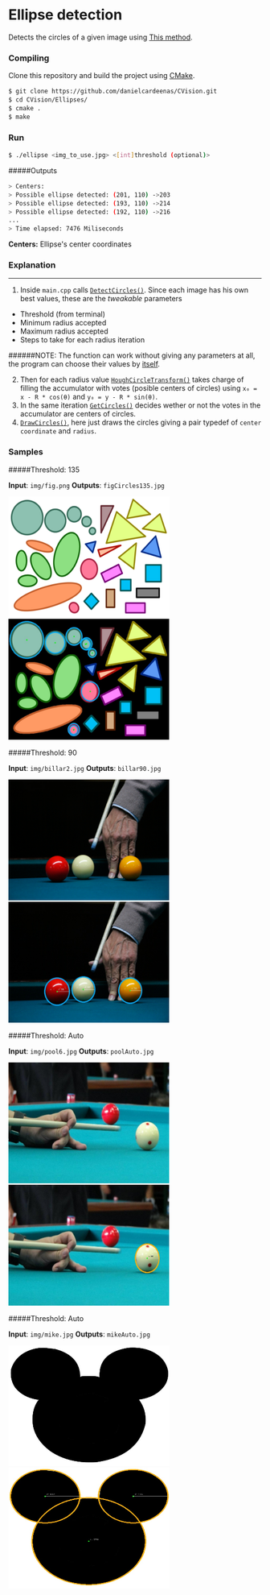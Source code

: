 # Ellipse detection
Detects the circles of a given image using [This method](http://hci.iwr.uni-heidelberg.de/publications/dip/2002/ICPR2002/DATA/07_3_20.PDF).

### Compiling

Clone this repository and build the project using [CMake](http://www.cmake.org/download/).

```sh
$ git clone https://github.com/danielcardeenas/CVision.git
$ cd CVision/Ellipses/
$ cmake .
$ make
```
### Run
```sh
$ ./ellipse <img_to_use.jpg> <[int]threshold (optional)>
```
#####Outputs

```sh
> Centers:
> Possible ellipse detected: (201, 110) ->203
> Possible ellipse detected: (193, 110) ->214
> Possible ellipse detected: (192, 110) ->216
...
> Time elapsed: 7476 Miliseconds

```


**Centers:** Ellipse's center coordinates

### Explanation

---------------------------------------

1.  Inside `main.cpp` calls [`DetectCircles()`](https://github.com/danielcardeenas/CVision/blob/master/libs/Utils.cpp#L640). Since each image has his own best values, these are the *tweakable* parameters
  + Threshold (from terminal)
  + Minimum radius accepted
  + Maximum radius accepted
  + Steps to take for each radius iteration

######NOTE:
The function can work without giving any parameters at all, the program can choose their values by [itself](https://github.com/danielcardeenas/CVision/blob/master/libs/Utils.cpp#L672).

2.  Then for each radius value [`HoughCircleTransform()`](https://github.com/danielcardeenas/CVision/blob/master/libs/Utils.cpp#L691) takes charge of filling the accumulator with votes (posible centers of circles) using `x₀ = x - R * cos(θ)` and `y₀ = y - R * sin(θ)`.
3.  In the same iteration [`GetCircles()`](https://github.com/danielcardeenas/CVision/blob/master/libs/Utils.cpp#L735) decides wether or not the votes in the accumulator are centers of circles.
4.  [`DrawCircles()`](https://github.com/danielcardeenas/CVision/blob/master/libs/Utils.cpp#L789), here just draws the circles giving a pair typedef of `center coordinate` and `radius`.

### Samples

#####Threshold: 135

**Input**: ```img/fig.png```
**Outputs**: ```figCircles135.jpg```

<img src="https://raw.githubusercontent.com/danielcardeenas/CVision/master/Circles/img/fig.png" width="320" height="240" />
<img src="https://raw.githubusercontent.com/danielcardeenas/CVision/master/Circles/figCircles135.jpg" width="320" height="240" />

#####Threshold: 90

**Input**: ```img/billar2.jpg```
**Outputs**: ```billar90.jpg```

<img src="https://raw.githubusercontent.com/danielcardeenas/CVision/master/Circles/img/billar2.jpg" width="320" height="240" />
<img src="https://github.com/danielcardeenas/CVision/blob/master/Circles/billar90.jpg" width="320" height="240" />

#####Threshold: Auto

**Input**: ```img/pool6.jpg```
**Outputs**: ```poolAuto.jpg```

<img src="https://raw.githubusercontent.com/danielcardeenas/CVision/master/Circles/img/pool6.jpg" width="320" height="240" />
<img src="https://raw.githubusercontent.com/danielcardeenas/CVision/master/Circles/poolAuto.jpg" width="320" height="240" />

#####Threshold: Auto

**Input**: ```img/mike.jpg```
**Outputs**: ```mikeAuto.jpg```

<img src="https://raw.githubusercontent.com/danielcardeenas/CVision/master/Circles/img/mike.jpg" width="320" height="240" />
<img src="https://raw.githubusercontent.com/danielcardeenas/CVision/master/Circles/mikeAuto.jpg" width="320" height="240" />
